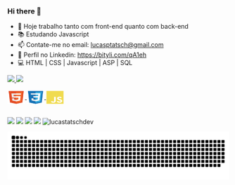 ### Hi there 👋

- 🔭 Hoje trabalho tanto com front-end quanto com back-end
- 📚 Estudando Javascript
- 📫 Contate-me no email: lucasptatsch@gmail.com
- 🔗 Perfil no Linkedin: https://bityli.com/qA1eh
- 💻 HTML | CSS | Javascript | ASP | SQL

<div>
  <a href="https://github.com/lucastatschdev">
  <img height="180em" src="https://github-readme-stats.vercel.app/api?username=lucastatschdev&show_icons=true&theme=dracula&include_all_commits=true&count_private=true"/>
  <img height="180em" src="https://github-readme-stats.vercel.app/api/top-langs/?username=lucastatschdev&layout=compact&langs_count=7&theme=dracula"/>
</div>
<div style="display: inline_block"><br>
  <img align="center" alt="Rafa-HTML" height="30" width="40" src="https://raw.githubusercontent.com/devicons/devicon/master/icons/html5/html5-original.svg">
  <img align="center" alt="Rafa-CSS" height="30" width="40" src="https://raw.githubusercontent.com/devicons/devicon/master/icons/css3/css3-original.svg">
  <img align="center" alt="Rafa-Js" height="30" width="40" src="https://raw.githubusercontent.com/devicons/devicon/master/icons/javascript/javascript-plain.svg">
</div>
  
  ##
 
<div> 
  <a href="https://instagram.com/lucastatsch" target="_blank"><img src="https://img.shields.io/badge/-Instagram-%23E4405F?style=for-the-badge&logo=instagram&logoColor=white" target="_blank"></a>
  <a href = "mailto:lucasptatsch@gmail.com"><img src="https://img.shields.io/badge/-Gmail-%23333?style=for-the-badge&logo=gmail&logoColor=white" target="_blank"></a>
  <a href="https://www.linkedin.com/in/lucas-tatsch-3a0096204" target="_blank"><img src="https://img.shields.io/badge/-LinkedIn-%230077B5?style=for-the-badge&logo=linkedin&logoColor=white" target="_blank"></a>
   <a href="https://api.whatsapp.com/send?phone=5548988286856" target="_blank"><img src="https://img.shields.io/badge/WhatsApp-25D366?style=for-the-badge&logo=whatsapp&logoColor=white" target="_blank"></a>
  
  <img src="https://komarev.com/ghpvc/?username=lucastatschdev&color=green" alt="lucastatschdev" />
 
  ![Snake animation](https://github.com/lucastatschdev/lucastatschdev/blob/output/github-contribution-grid-snake.svg)
 
</div>
